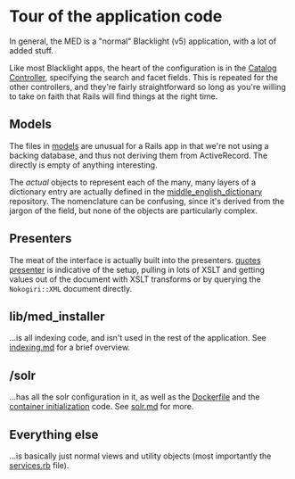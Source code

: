 # Tour of the application code

In general, the MED is a "normal" Blacklight (v5) application, with a lot
of added stuff.

Like most Blacklight apps, the heart of the configuration is
in the [Catalog Controller](../app/controllers/catalog_controller.rb), 
specifying the search and facet fields. This is repeated for the
other controllers, and they're fairly straightforward so long as
you're willing to take on faith that Rails will find things at the
right time.


## Models
The files in [models](../app/models) are unusual for a Rails app in that we're not using
a backing database, and thus not deriving them from ActiveRecord.
The directly is empty of anything interesting.

The _actual_ objects to represent each of the many, many layers of a dictionary 
entry are actually defined in the [middle_english_dictionary](https://github.com/mlibrary/middle_english_dictionary)
repository. The nomenclature can be confusing, since it's derived from 
the jargon of the field, but none of the objects are particularly complex.

## Presenters

The meat of the interface is actually built into the presenters.
[quotes presenter](../app/presenters/quotes/index_presenter.rb) 
is indicative of the setup, pulling in lots of XSLT and getting values
out of the document with XSLT transforms or by querying the 
`Nokogiri::XML` document directly. 

## lib/med_installer

...is all indexing code, and isn't used in the rest of the application. See
[indexing.md](indexing.md) for a brief overview.

## /solr

...has all the solr configuration in it, as well as the
[Dockerfile](../solr/Dockerfile) and the [container initialization](../solr/container/solr_init.sh)
code. See [solr.md](solr.md) for more.

## Everything else

...is basically just normal views and utility objects
(most importantly the [services.rb](../lib/dromedary/services.rb) file). 






